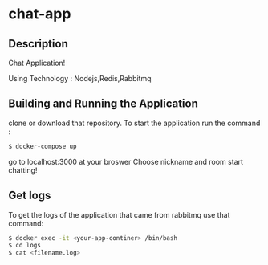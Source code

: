 # chat-app
## Description
Chat Application!

Using Technology : Nodejs,Redis,Rabbitmq

## Building and Running the Application
  clone or download that repository.
  To start the application run the command : 
```bash
$ docker-compose up
```
go to localhost:3000 at your broswer
Choose nickname and room
start chatting!
## 
## Get logs
To get the logs of the application that came from rabbitmq use that command:
```bash
$ docker exec -it <your-app-continer> /bin/bash
$ cd logs
$ cat <filename.log>
```
##
